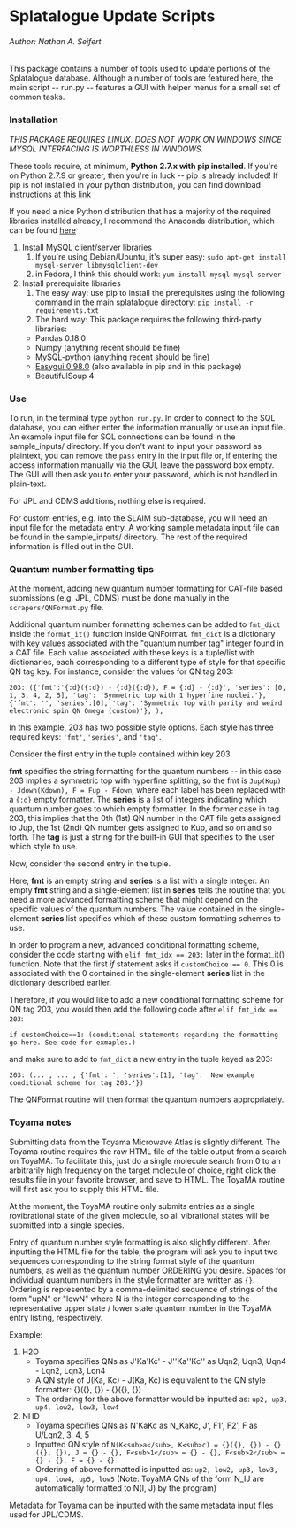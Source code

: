 # Splatalogue Update Scripts
###### Author: Nathan A. Seifert

This package contains a number of tools used to update portions of the Splatalogue database. Although a number of
tools are featured here, the main script -- run.py -- features a GUI with helper menus for a small set of common tasks.

### Installation

*THIS PACKAGE REQUIRES LINUX. DOES NOT WORK ON WINDOWS SINCE MYSQL INTERFACING IS WORTHLESS IN WINDOWS.*

These tools require, at minimum, **Python 2.7.x with pip installed**. If you're on Python 2.7.9 or greater, then you're in
luck -- pip is already included! If pip is not installed in your python distribution, you can find download instructions [at this link](https://pip.pypa.io/en/latest/installing/)

If you need a nice Python distribution that has a majority of the required libraries installed already, I recommend the Anaconda
distribution, which can be found [here](https://www.continuum.io/downloads)


1. Install MySQL client/server libraries
    1. If you're using Debian/Ubuntu, it's super easy: `sudo apt-get install mysql-server libmysqlclient-dev`
    2. in Fedora, I think this should work: `yum install mysql mysql-server`
2. Install prerequisite libraries
   1. The easy way: use pip to install the prerequisites using the following command in the main
   splatalogue directory: `pip install -r requirements.txt`
   2. The hard way: This package requires the following third-party libraries:
     - Pandas 0.18.0
     - Numpy (anything recent should be fine)
     - MySQL-python (anything recent should be fine)
     - [Easygui 0.98.0](https://github.com/robertlugg/easygui/) (also available in pip and in this package)
     - BeautifulSoup 4


### Use

To run, in the terminal type `python run.py`. In order to connect to the SQL database, you can either enter the
information manually or use an input file. An example input file for SQL connections can be found in the sample_inputs/
directory. If you don't want to input your password as plaintext, you can remove the `pass` entry in the input file or,
if entering the access information manually via the GUI, leave the password box empty. The GUI will then ask you to
enter your password, which is not handled in plain-text.

For JPL and CDMS additions, nothing else is required.

For custom entries, e.g. into the SLAIM sub-database, you will need an input file for the metadata entry. A working sample
metadata input file can be found in the sample_inputs/ directory. The rest of the required information is filled out
in the GUI.


### Quantum number formatting tips

At the moment, adding new quantum number formatting for CAT-file based submissions (e.g. JPL, CDMS) must be done manually
in the `scrapers/QNFormat.py` file.

Additional quantum number formatting schemes can be added to `fmt_dict` inside the `format_it()` function inside QNFormat.
`fmt_dict` is a dictionary with key values associated with the "quantum number tag" integer found in a CAT file. Each value
associated with these keys is a tuple/list with dictionaries, each corresponding to a different type of style for that specific
QN tag key. For instance, consider the values for QN tag 203:

`203: ({'fmt':'{:d}({:d}) - {:d}({:d}), F = {:d} - {:d}',
        'series': [0, 1, 3, 4, 2, 5], 'tag': 'Symmetric top with 1 hyperfine nuclei.'},
       {'fmt': '', 'series':[0], 'tag': 'Symmetric top with parity and weird electronic spin QN Omega (custom)'},
       ),`

In this example, 203 has two possible style options. Each style has three required keys: `'fmt'`, `'series'`, and `'tag'`.

Consider the first entry in the tuple contained within key 203.

**fmt** specifies the string formatting for the quantum numbers -- in this case 203 implies a symmetric top with hyperfine
splitting, so the fmt is `Jup(Kup) - Jdown(Kdown), F = Fup - Fdown`, where each label has been replaced with a `{:d}`
empty formatter. The **series** is a list of integers indicating which quantum number goes to which empty formatter. In
the former case in tag 203, this implies that the 0th (1st) QN number in the CAT file gets assigned to Jup, the 1st (2nd) QN
number gets assigned to Kup, and so on and so forth. The **tag** is just a string for the built-in GUI that specifies to
the user which style to use.

Now, consider the second entry in the tuple.

Here, **fmt** is an empty string and **series** is a list with a single integer. An empty **fmt** string and a single-element
list in **series** tells the routine that you need a more advanced formatting scheme that might depend on the specific values
of the quantum numbers. The value contained in the single-element **series** list specifies which of these custom formatting
schemes to use.

In order to program a new, advanced conditional formatting scheme, consider the code starting with `elif fmt_idx == 203:`
later in the format_it() function. Note that the first *if* statement asks if `customChoice == 0`. This 0 is associated with
the 0 contained in the single-element **series** list in the dictionary described earlier.

Therefore, if you would like to add a new conditional formatting scheme for QN tag 203, you would then add the following code
after `elif fmt_idx == 203`:

`if customChoice==1:
    (conditional statements regarding the formatting go here. See code for exmaples.)`

and make sure to add to `fmt_dict` a new entry in the tuple keyed as 203:

`203: (... , ... , {'fmt':'', 'series':[1], 'tag': 'New example conditional scheme for tag 203.'})`

The QNFormat routine will then format the quantum numbers appropriately.

### Toyama notes

Submitting data from the Toyama Microwave Atlas is slightly different. The Toyama routine requires
the raw HTML file of the table output from a search on ToyaMA. To facilitate this, just do a single
molecule search from 0 to an arbitrarily high frequency on the target molecule of choice, right click the results
file in your favorite browser, and save to HTML. The ToyaMA routine will first ask you to supply this HTML file.

At the moment, the ToyaMA routine only submits entries as a single rovibrational state of the given molecule,
so all vibrational states will be submitted into a single species.

Entry of quantum number style formatting is also slightly different. After inputting the HTML file  for the table,
the program will ask you to input two sequences corresponding to the string format style of the quantum numbers,
as well as the quantum number ORDERING you desire. Spaces for individual quantum numbers in the style formatter are
written as `{}`. Ordering is represented by a comma-delimited sequence of strings of the form "upN" or "lowN" where N is the integer corresponding to the representative upper state / lower state quantum
number in the ToyaMA entry listing, respectively.

Example:

1. H2O
    - Toyama specifies QNs as J'Ka'Kc' - J''Ka''Kc'' as Uqn2, Uqn3, Uqn4 - Lqn2, Lqn3, Lqn4
    - A QN style of J(Ka, Kc) - J(Ka, Kc) is equivalent to the QN style formatter: {}({}, {}) - {}({}, {})
    - The ordering for the above formatter would be inputted as: `up2, up3, up4, low2, low3, low4`
2. NHD
    - Toyama specifies QNs as N'KaKc as N_KaKc, J', F1', F2', F as U/Lqn2, 3, 4, 5
    - Inputted QN style of `N(K<sub>a</sub>, K<sub>c) = {}({}, {}) - {}({}, {}), J = {} - {}, F<sub>1</sub> = {} - {}, F<sub>2</sub> = {} - {}, F = {} - {}`
    - Ordering of above formatted is inputted as: `up2, low2, up3, low3, up4, low4, up5, low5` (Note: ToyaMA QNs of the form N_IJ are automatically formatted to N(I, J) by the program)

Metadata for Toyama can be inputted with the same metadata input files used for JPL/CDMS.

